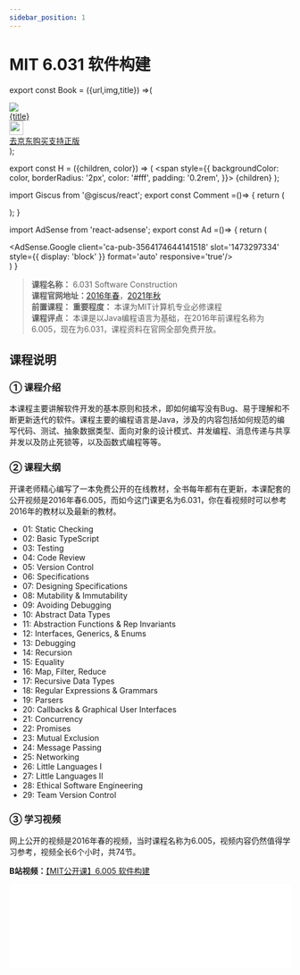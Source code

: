```yaml
---
sidebar_position: 1
---
```


# MIT 6.031 软件构建 

export const Book = ({url,img,title}) =>(
<div class="bookitem">
  <a href={url} target="_blank" class="book-content">
    <div class="book-img">
      <img src={img} />
    </div>
    <div class="book-detail">
      <div class="book-title">{title}</div>
      <div class="boook-desc">
        <img width="25" height="25" src="https://hackweek-1251009918.cos.ap-shanghai.myqcloud.com/hackway/cs/jd.svg" />
        <div class="book-jd">去京东购买支持正版</div>
      </div>
    </div>
  </a>
  </div> 
);

export const H = ({children, color}) => (
  <span
    style={{
      backgroundColor: color,
      borderRadius: '2px',
      color: '#fff',
      padding: '0.2rem',
    }}>
    {children}
  </span>
);

import Giscus from '@giscus/react';
export const Comment =()=> {
  return (
   <div className="comments-container">
      <Giscus
        src="https://giscus.app/client.js"
        id="comments"
        repo="lidongyx/hackwaydoc"
        repoId="R_kgDOHUMOyA"
        category="Announcements"
        categoryId="DIC_kwDOHUMOyM4CPCtD"
        mapping="title"
        reactionsEnabled="1"
        emitMetadata="0"
        inputPosition="top"
        theme="light"
        lang="zh-CN"
        crossorigin="anonymous"
      />
    </div>
  );
}

import AdSense from 'react-adsense';
export const Ad =()=> {
  return (
    <div className="ad-container">
      <AdSense.Google
        client='ca-pub-3564174644141518'
        slot='1473297334'
        style={{ display: 'block' }}
        format='auto'
        responsive='true'/>
    </div>
  )
}

>**课程名称：** 6.031 Software Construction  
**课程官网地址：**[2016年春](https://ocw.mit.edu/courses/6-005-software-construction-spring-2016/pages/readings/)，[2021年秋](http://web.mit.edu/6.031/www/fa21/)  
**前置课程：** 
**重要程度：** 本课为MIT计算机专业必修课程   
**课程评点：** 本课是以Java编程语言为基础，在2016年前课程名称为6.005，现在为6.031，课程资料在官网全部免费开放。   


## 课程说明
### ① 课程介绍
本课程主要讲解软件开发的基本原则和技术，即如何编写没有Bug、易于理解和不断更新迭代的软件。课程主要的编程语言是Java，涉及的内容包括如何规范的编写代码、测试、抽象数据类型、面向对象的设计模式、并发编程、消息传递与共享并发以及防止死锁等，以及函数式编程等等。

### ② 课程大纲
开课老师精心编写了一本免费公开的在线教材，全书每年都有在更新，本课配套的公开视频是2016年春6.005，而如今这门课更名为6.031，你在看视频时可以参考2016年的教材以及最新的教材。

- 01: Static Checking
- 02: Basic TypeScript
- 03: Testing
- 04: Code Review
- 05: Version Control
- 06: Specifications
- 07: Designing Specifications
- 08: Mutability & Immutability
- 09: Avoiding Debugging
- 10: Abstract Data Types
- 11: Abstraction Functions & Rep Invariants
- 12: Interfaces, Generics, & Enums
- 13: Debugging
- 14: Recursion
- 15: Equality
- 16: Map, Filter, Reduce
- 17: Recursive Data Types
- 18: Regular Expressions & Grammars
- 19: Parsers
- 20: Callbacks & Graphical User Interfaces
- 21: Concurrency
- 22: Promises
- 23: Mutual Exclusion
- 24: Message Passing
- 25: Networking
- 26: Little Languages I
- 27: Little Languages II
- 28: Ethical Software Engineering
- 29: Team Version Control


### ③ 学习视频
网上公开的视频是2016年春的视频，当时课程名称为6.005，视频内容仍然值得学习参考，视频全长6个小时，共74节。

**B站视频：**[【MIT公开课】6.005 软件构建](https://www.bilibili.com/video/BV1Tp4y197XX)

<iframe src="//player.bilibili.com/player.html?aid=967947846&bvid=BV1Tp4y197XX&cid=185712961&page=1" scrolling="no"  frameborder="no" framespacing="0" allowfullscreen="true" width="100%" class="course-video"> </iframe>


<Comment></Comment>


